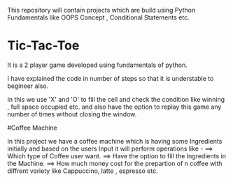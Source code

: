 
This repository will contain projects which are build using Python Fundamentals like OOPS Concept , Conditional Statements etc.


# Tic-Tac-Toe

It is a 2 player game developed using fundamentals of python. 

I have explained the code in number of steps so that it is understable to begineer also.

In this we use 'X' and 'O' to fill the cell and check the condition like winning , full space occupied etc. and 
also have the option to replay this game any number of times without closing the window.


#Coffee Machine 

In this project we have a coffee machine which is having some Ingredients initially and based on the users Input it will perform operations like -
  ==> Which type of Coffee user want.
  ==> Have the option to fill the Ingredients in the Machine.
  ==> How much money cost for the prepartion of n coffee with diffrent variety like Cappuccino, latte , espresso etc. 
